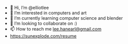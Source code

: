 - 👋 Hi, I’m @elliotlee
- 👀 I’m interested in computers and art
- 🌱 I’m currently learning computer science and blender
- 💞️ I’m looking to collaborate on :)
- 📫 How to reach me lee.hanearl@gmail.com
- https://sunexplode.com/resume
